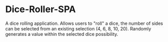 # Dice-Roller-SPA

A dice rolling application.
Allows users to "roll" a dice, the number of sides can be selected from an existing selection (4, 6, 8, 10, 20).
Randomly generates a value within the selected dice possibility.
